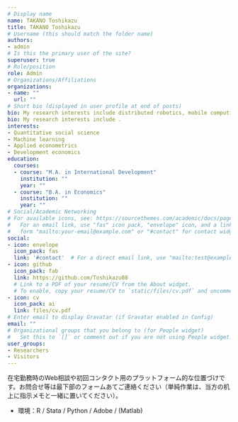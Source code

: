 ```yaml
---
# Display name
name: TAKANO Toshikazu
title: TAKANO Toshikazu
# Username (this should match the folder name)
authors:
- admin
# Is this the primary user of the site?
superuser: true
# Role/position
role: Admin
# Organizations/Affiliations
organizations:
- name: "" 
  url: ""
# Short bio (displayed in user profile at end of posts)
bio: My research interests include distributed robotics, mobile computing and programmable matter.
bio: My research interests include .
interests:
- Quantitative social science
- Machine learning
- Applied econometrics
- Development economics
education: 
  courses: 
  - course: "M.A. in International Development"
    institution: ""
    year: ""
  - course: "B.A. in Economics"
    institution: ""
    year: ""
# Social/Academic Networking
# For available icons, see: https://sourcethemes.com/academic/docs/page-builder/#icons
#   For an email link, use "fas" icon pack, "envelope" icon, and a link in the
#   form "mailto:your-email@example.com" or "#contact" for contact widget.
social:
- icon: envelope
  icon_pack: fas
  link: '#contact'  # For a direct email link, use "mailto:test@example.org".
- icon: github
  icon_pack: fab
  link: https://github.com/Toshikazu08
  # Link to a PDF of your resume/CV from the About widget.
  # To enable, copy your resume/CV to `static/files/cv.pdf` and uncomment the lines below.
- icon: cv
  icon_pack: ai
  link: files/cv.pdf
# Enter email to display Gravatar (if Gravatar enabled in Config)
email: ""
# Organizational groups that you belong to (for People widget)
#   Set this to `[]` or comment out if you are not using People widget.
user_groups:
- Researchers
- Visitors
---
```

在宅勤務時のWeb相談や初回コンタクト用のプラットフォーム的な位置づけです。お問合せ等は最下部のフォームあてご連絡ください（単純作業は、当方の机上に指示メモと一緒に置いてください）。
- 環境：R / Stata / Python / Adobe / (Matlab) 
